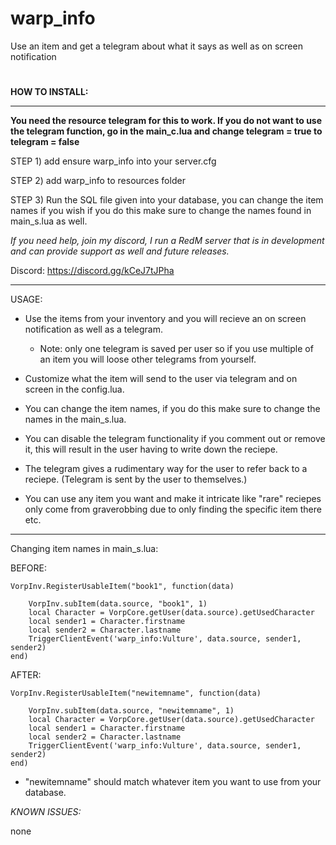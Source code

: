 # warp_info
Use an item and get a telegram about what it says as well as on screen notification

#
**HOW TO INSTALL:**

---------------------------
**You need the resource telegram for this to work. If you do not want to use the telegram function, go in the main_c.lua and change telegram = true to telegram = false**

STEP 1) add ensure warp_info into your server.cfg

STEP 2) add warp_info to resources folder

STEP 3) Run the SQL file given into your database, you can change the item names if you wish if you do this make sure to change the names found in main_s.lua as well.

*If you need help, join my discord, I run a RedM server that is in development and can provide support as well and future releases.*

Discord: https://discord.gg/kCeJ7tJPha

---------------------------

USAGE:

* Use the items from your inventory and you will recieve an on screen notification as well as a telegram. 
  * Note: only one telegram is saved per user so if you use multiple of an item you will loose other telegrams from yourself.

* Customize what the item will send to the user via telegram and on screen in the config.lua.
* You can change the item names, if you do this make sure to change the names in the main_s.lua.
* You can disable the telegram functionality if you comment out or remove it, this will result in the user having to write down the reciepe. 
* The telegram gives a rudimentary way for the user to refer back to a reciepe. (Telegram is sent by the user to themselves.)
* You can use any item you want and make it intricate like "rare" reciepes only come from graverobbing due to only finding the specific item there etc.

---------------------------

Changing item names in main_s.lua:

BEFORE: 
```
VorpInv.RegisterUsableItem("book1", function(data)

    VorpInv.subItem(data.source, "book1", 1)
    local Character = VorpCore.getUser(data.source).getUsedCharacter
    local sender1 = Character.firstname 
    local sender2 = Character.lastname
    TriggerClientEvent('warp_info:Vulture', data.source, sender1, sender2)
end)
```

AFTER:
```
VorpInv.RegisterUsableItem("newitemname", function(data)

    VorpInv.subItem(data.source, "newitemname", 1)
    local Character = VorpCore.getUser(data.source).getUsedCharacter
    local sender1 = Character.firstname 
    local sender2 = Character.lastname
    TriggerClientEvent('warp_info:Vulture', data.source, sender1, sender2)
end)
```
* "newitemname" should match whatever item you want to use from your database.


*KNOWN ISSUES:*

none


